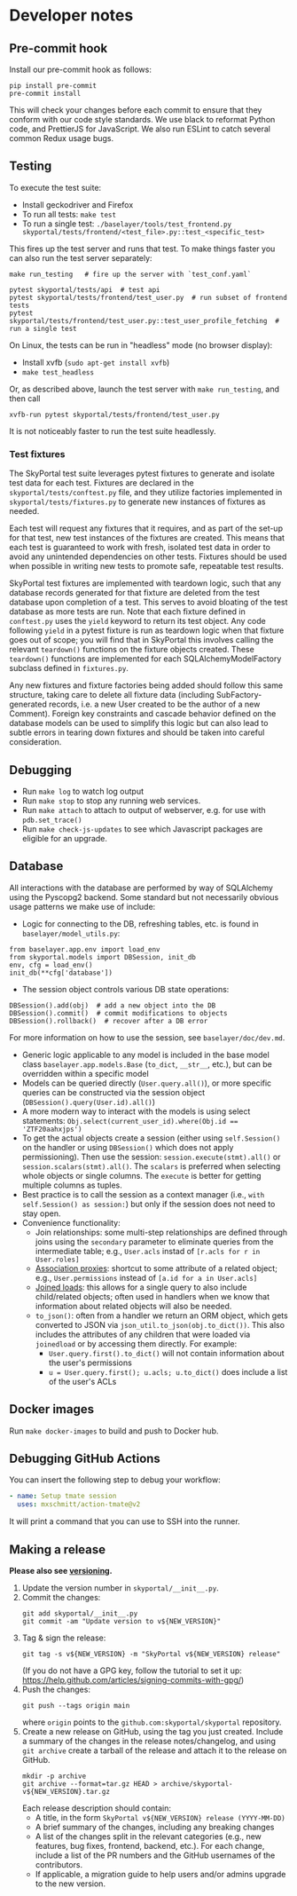 # Developer notes

## Pre-commit hook

Install our pre-commit hook as follows:

```
pip install pre-commit
pre-commit install
```

This will check your changes before each commit to ensure that they
conform with our code style standards. We use black to reformat Python
code, and PrettierJS for JavaScript. We also run ESLint to catch
several common Redux usage bugs.

## Testing

To execute the test suite:

- Install geckodriver and Firefox
- To run all tests: `make test`
- To run a single test: `./baselayer/tools/test_frontend.py skyportal/tests/frontend/<test_file>.py::test_<specific_test>`

This fires up the test server and runs that test. To make things
faster you can also run the test server separately:

```
make run_testing   # fire up the server with `test_conf.yaml`

pytest skyportal/tests/api  # test api
pytest skyportal/tests/frontend/test_user.py  # run subset of frontend tests
pytest skyportal/tests/frontend/test_user.py::test_user_profile_fetching  # run a single test
```

On Linux, the tests can be run in "headless" mode (no browser display):

- Install xvfb (`sudo apt-get install xvfb`)
- `make test_headless`

Or, as described above, launch the test server with `make run_testing`, and then call

```
xvfb-run pytest skyportal/tests/frontend/test_user.py
```

It is not noticeably faster to run the test suite headlessly.

### Test fixtures

The SkyPortal test suite leverages pytest fixtures to generate and isolate test data for each test. Fixtures are declared in the `skyportal/tests/conftest.py` file, and they utilize factories implemented in `skyportal/tests/fixtures.py` to generate new instances of fixtures as needed.

Each test will request any fixtures that it requires, and as part of the set-up for that test, new test instances of the fixtures are created. This means that each test is guaranteed to work with fresh, isolated test data in order to avoid any unintended dependencies on other tests. Fixtures should be used when possible in writing new tests to promote safe, repeatable test results.

SkyPortal test fixtures are implemented with teardown logic, such that any database records generated for that fixture are deleted from the test database upon completion of a test. This serves to avoid bloating of the test database as more tests are run. Note that each fixture defined in `conftest.py` uses the `yield` keyword to return its test object. Any code following `yield` in a pytest fixture is run as teardown logic when that fixture goes out of scope; you will find that in SkyPortal this involves calling the relevant `teardown()` functions on the fixture objects created. These `teardown()` functions are implemented for each SQLAlchemyModelFactory subclass defined in `fixtures.py`.

Any new fixtures and fixture factories being added should follow this same structure, taking care to delete all fixture data (including SubFactory-generated records, i.e. a new User created to be the author of a new Comment). Foreign key constraints and cascade behavior defined on the database models can be used to simplify this logic but can also lead to subtle errors in tearing down fixtures and should be taken into careful consideration.

## Debugging

- Run `make log` to watch log output
- Run `make stop` to stop any running web services.
- Run `make attach` to attach to output of webserver, e.g. for use with `pdb.set_trace()`
- Run `make check-js-updates` to see which Javascript packages are eligible for an upgrade.

## Database

All interactions with the database are performed by way of SQLAlchemy using the
Pyscopg2 backend. Some standard but not necessarily obvious usage patterns we
make use of include:

- Logic for connecting to the DB, refreshing tables, etc. is found in `baselayer/model_utils.py`:

```
from baselayer.app.env import load_env
from skyportal.models import DBSession, init_db
env, cfg = load_env()
init_db(**cfg['database'])
```

- The session object controls various DB state operations:

```
DBSession().add(obj)  # add a new object into the DB
DBSession().commit()  # commit modifications to objects
DBSession().rollback()  # recover after a DB error
```
For more information on how to use the session, see `baselayer/doc/dev.md`.


- Generic logic applicable to any model is included in the base model class `baselayer.app.models.Base` (`to_dict`, `__str__`, etc.), but can be overridden within a specific model
- Models can be queried directly (`User.query.all()`), or more specific queries can be constructed via the session object (`DBSession().query(User.id).all()`)
- A more modern way to interact with the models is using select statements: `Obj.select(current_user_id).where(Obj.id == 'ZTF20aahxjps')`
- To get the actual objects create a session (either using `self.Session()` on the handler or using `DBSession()` which does not apply permissioning).
  Then use the session: `session.execute(stmt).all()` or `session.scalars(stmt).all()`. The `scalars` is preferred when selecting whole objects or single columns.
  The `execute` is better for getting multiple columns as tuples.
- Best practice is to call the session as a context manager (i.e., `with self.Session() as session:`) but only if the session does not need to stay open.
- Convenience functionality:
  - Join relationships: some multi-step relationships are defined through joins using the `secondary` parameter to eliminate queries from the intermediate table; e.g., `User.acls` instad of `[r.acls for r in User.roles]`
  - [Association proxies](http://docs.sqlalchemy.org/en/latest/orm/extensions/associationproxy.html): shortcut to some attribute of a related object; e.g., `User.permissions` instead of `[a.id for a in User.acls]`
  - [Joined loads](http://docs.sqlalchemy.org/en/latest/orm/loading_relationships.html): this allows for a single query to also include child/related objects; often used in handlers when we know that information about related objects will also be needed.
  - `to_json()`: often from a handler we return an ORM object, which gets converted to JSON via `json_util.to_json(obj.to_dict())`. This also includes the attributes of any children that were loaded via `joinedload` or by accessing them directly. For example:
    - `User.query.first().to_dict()` will not contain information about the user's permissions
    - `u = User.query.first(); u.acls; u.to_dict()` does include a list of the user's ACLs

## Docker images

Run `make docker-images` to build and push to Docker hub.

## Debugging GitHub Actions

You can insert the following step to debug your workflow:

```yaml
- name: Setup tmate session
  uses: mxschmitt/action-tmate@v2
```

It will print a command that you can use to SSH into the runner.

## Making a release

**Please also see [versioning](versioning).**

1. Update the version number in `skyportal/__init__.py`.
2. Commit the changes:
    ```
    git add skyportal/__init__.py
    git commit -am "Update version to v${NEW_VERSION}"
    ```
3. Tag & sign the release:
    ```
    git tag -s v${NEW_VERSION} -m "SkyPortal v${NEW_VERSION} release"
    ```
    (If you do not have a GPG key, follow the tutorial to set it up:
    https://help.github.com/articles/signing-commits-with-gpg/)
4. Push the changes:
    ```
    git push --tags origin main
    ```
    where `origin` points to the ``github.com:skyportal/skyportal`` repository.
5. Create a new release on GitHub, using the tag you just created. Include a summary of the changes in the release notes/changelog, and using `git archive` create a tarball of the release and attach it to the release on GitHub.
    ```
    mkdir -p archive
    git archive --format=tar.gz HEAD > archive/skyportal-v${NEW_VERSION}.tar.gz
    ```
    Each release description should contain:
    - A title, in the form `SkyPortal v${NEW_VERSION} release (YYYY-MM-DD)`
    - A brief summary of the changes, including any breaking changes
    - A list of the changes split in the relevant categories (e.g., new features, bug fixes, frontend, backend, etc.). For each change, include a list of the PR numbers and the GitHub usernames of the contributors.
    - If applicable, a migration guide to help users and/or admins upgrade to the new version.
